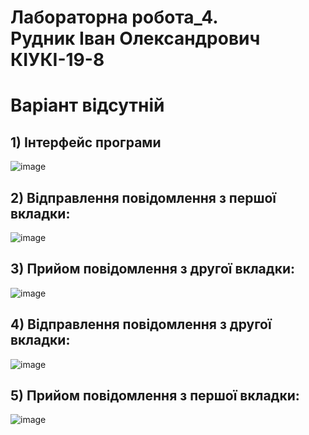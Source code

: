 # Лабораторна робота_4. <br/> Рудник Іван Олександрович <br/> КІУКІ-19-8 <br/>
# Варіант відсутній <br/>
## 1) Інтерфейс програми<br/>
![image](https://user-images.githubusercontent.com/127040659/230486079-18ed6b7e-5871-403c-b2c2-25c508bc4618.png)<br/>
## 2) Відправлення повідомлення з першої вкладки:<br/>
![image](https://user-images.githubusercontent.com/127040659/230486666-8d09cd57-1852-4801-a582-43312721eee3.png)<br/>
## 3) Прийом повідомлення з другої вкладки:<br/>
![image](https://user-images.githubusercontent.com/127040659/230486853-4bb32490-27a8-495f-b648-3b9e7689f6c6.png)<br/>
## 4) Відправлення повідомлення з другої вкладки: <br/>
![image](https://user-images.githubusercontent.com/127040659/230487611-9cfaa3d7-3107-4bc5-bd1d-2ccd1339dd8e.png)<br/>
## 5) Прийом повідомлення з першої вкладки: <br/>
![image](https://user-images.githubusercontent.com/127040659/230487730-2dbd8243-13f4-4f72-84ab-0be2bb437fa5.png)<br/>

